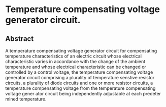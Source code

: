 # Temperature compensating voltage generator circuit.

## Abstract
A temperature compensating voltage generator circuit for compensating temperature characteristics of an electric circuit whose electrical characteristic varies in accordance with the change of the ambient temperature and whose electrical characteristic can be changed or controlled by a control voltage, the temperature compensating voltage generator circuit comprising a plurality of temperature senstive resistor circuits, a plurality of diode circuits and one or more resistor circuits, a temperature compensating voltage from the temperature compensating voltage gener ator circuit being independently adjustable at each predeter mined temperature.